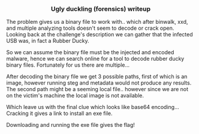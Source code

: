 <h3 align="center">Ugly duckling (forensics) writeup</h3>

The problem gives us a binary file to work with.. which after binwalk, xxd, and multiple analyzing tools doesn't seem to decode or crack open.
Looking back at the challenge's description we can gather that the infected USB was, in fact a Rubber Ducky.

So we can assume the binary file must be the injected and encoded malware, hence we can search online for a tool to decode rubber ducky binary files. Fortunately for us there are multiple...

After decoding the binary file we get 3 possible paths, first of which is an image, however running steg and metadata would not produce any results.
The second path might be a seeming local file.. however since we are not on the victim's machine the local image is not available.

Which leave us with the final clue which looks like base64 encoding... Cracking it gives a link to install an exe file.

Downloading and running the exe file gives the flag!

